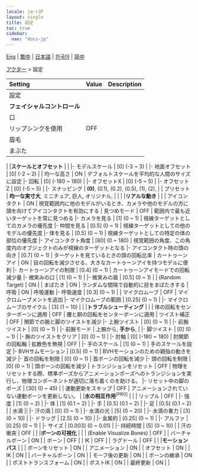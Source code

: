 ```yaml
---
locale: ja-rJP
layout: single
title: 設定
toc: true
sidebar:
  nav: "docs-jp"
---
```

[Eng](/dancexr/menu/2025.4/actor/all_settings) | [繁中](/tw/dancexr/menu/2025.4/actor/all_settings) | [日本語](/jp/dancexr/menu/2025.4/actor/all_settings) | [한국어](/kr/dancexr/menu/2025.4/actor/all_settings) | [简中](/zh/dancexr/menu/2025.4/actor/all_settings)

[アクター](../menu#アクター) > 設定



| Setting | Value | Description |
| :--- | --- | :--- |
| 設定 || 
|**フェイシャルコントロール** | | 
| 口 || 
| リップシンクを使用 | OFF | 
| 眉毛 || 
| まぶた || 
|
|**スケールとオフセット** | | 
|- モデルスケール | [0] (-3 ~ 3) | 
|- 地面オフセット | [0] (-2 ~ 2) | 
| 均一な高さ | ON | デフォルトスケールを平均的な人間のサイズに設定
|- 回転 | [0] (-180 ~ 180) | 
|- オフセットX | [0] (-5 ~ 5) | 
|- オフセットZ | [0] (-5 ~ 5) | 
|- スナッピング | **(0)**, (0.1), (0.2), (0.5), (1), (2),  | 
| プリセット | **均一な実寸大**, ミニチュア, 巨人, オリジナル,  |  |
|
|**リアルな動き** | | 
| アイコンタクト | ON | 視覚範囲内に他のモデルがいるとき、カメラや他のモデルの方に頭を向けてアイコンタクトを有効にする
| 見つめモード | OFF | 範囲内で最も近いターゲットを常に見つめる
|- カメラを見る | [1] (0 ~ 1) | 視線ターゲットとしてのカメラの優先度
|- 仲間を見る | [0.5] (0 ~ 1) | 視線ターゲットとしての他のモデルの優先度
|- 体を見る | [0.5] (0 ~ 1) | 視線ターゲットとしての特定の体の部位の優先度
|- アイコンタクト角度 | [80] (0 ~ 180) | 視覚範囲の角度、この角度内のオブジェクトのみが視線のターゲットとなる
|- アイコンタクト時の頭の向き | [0.7] (0 ~ 1) | ターゲットを見ているときの頭の回転比率
| カートゥーンアイ | ON | 目の回転を減少させる、大きなカートゥーンアイを持つモデルに便利
|- カートゥーンアイの制限 | [0.4] (0 ~ 1) | カートゥーンアイモードでの回転減少量
|- 微笑みの口 | [1] (0 ~ 1) | 
|- 微笑みの眉 | [0.5] (0 ~ 1) | 
| (Random Target) | ON | 
| まばたき | ON | ランダムな間隔で自動的に目をまばたきする
| 呼吸 | ON | 呼吸運動
|- 呼吸速度 | [0.3] (0 ~ 1) | 
| マイクロムーブ | OFF | マイクロムーブメントを追加
|- マイクロムーブの範囲 | [0.25] (0 ~ 1) | 
|- マイクロムーブのサイクル | [3] (1 ~ 10) | 
|
|**トラブルシューティング** | | 
| 体の回転をセンターボーンに適用 | OFF | 腰と胴の回転をセンターボーンに適用
| ツイスト補正 | OFF | 関節での腕と脚のツイストを減少
|- 上腕ツイスト | [0] (0 ~ 1) | 
|- 前腕ツイスト | [0] (0 ~ 1) | 
|- 前腕モード | 上腕から, **手から**,  | 
|- 脚ツイスト | [0] (0 ~ 1) | 
|- 腕のツイストをクリア | [0] (0 ~ 1) | 
|- 肘軸 | [0] (-180 ~ 180) | 肘関節の回転軸
| 拡散色を無視 | OFF | 
|- 手のスケール | [1] (0 ~ 1) | 手のスケールを設定
|- BVHサムモーション | [0.5] (0 ~ 1) | BVHモーションのための親指の動きを減少
|- 首の回転を制限 | [0] (0 ~ 1) | 首ボーンの回転を減少
|- 頭の回転を制限 | [0] (0 ~ 1) | 頭ボーンの回転を減少
| トランジションをリセット | OFF | 物理をリセットする際、標準ポーズからアニメーションポーズへのトランジションを実行し、物理コンポーネントが適切に落ち着くのを助ける。
|- リセット中の脚のポーズ | [30] (0 ~ 45) | 
| 運動更新をスキップ | OFF | アニメーションされていない運動ボーンを更新しない。
|
|**水の相互作用**<sup>[PRO]</sup> | | 
| リップル | OFF | 
|- 強度 | [1] (0 ~ 2) | 
|- 体 | [1] (0.1 ~ 2) | 
|- 手 | [0.5] (0.1 ~ 2) | 
|- 足 | [0.5] (0.1 ~ 2) | 
| 水滴 || 
|- 汗の滴 | [0] (0 ~ 1) | 
|- 水滴の光 | [5] (0 ~ 20) | 
|- 水滴の重力 | [3] (0 ~ 10) | 
|- ドラッグ | [2.5] (0 ~ 10) | 
|- 金属的 | [0.25] (0 ~ 1) | 
|- アルファ | [0.25] (0 ~ 1) | 
|- サイズ | [0.003] (0 ~ 0.01) | 
|- 持続時間 | [5] (0 ~ 10) | 
| 汗の衝突 | OFF | 
|
|**ボーンの可視化** | | 
| (Enable Visualize Bones) | OFF | 
| バーチャルボーン | ON | 
| ボーン | OFF | 
| IK | OFF | 
| ラグドール | OFF | 
|
|**モーションパス** | | 
| ボーンをリセット | ON | 
| アニメーション | ON | 
| オフセット | ON | 
| IK | ON | 
| バーチャルボーン | ON | 
| モーフ後の更新 | ON | 
| ボーンの継承 | ON | 
| ポストトランスフォーム | ON | 
| ポストIK | ON | 
| 最終更新 | ON | 
|

